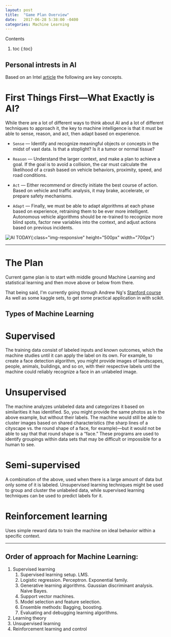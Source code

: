 ```yaml
---
layout: post
title:  "Game Plan Overview"
date:   2017-06-28 5:38:00 -0400
categories: Machine Learning 
---
```

Contents

1. toc
{:toc}

## Personal intrests in AI ## 

Based on an Intel [article][intel-ai] the following are key concepts.

# First Things First—What Exactly is AI? #

While there are a lot of different ways to think about AI and a lot of different techniques to approach it, the key to machine intelligence is that it must be able to sense, reason, and act, then adapt based on experience.

* `Sense` — Identify and recognize meaningful objects or concepts in the midst of vast data. Is that a stoplight? Is it a tumor or normal tissue?
 
* `Reason` — Understand the larger context, and make a plan to achieve a goal. If the goal is to avoid a collision, the car must calculate the likelihood of a crash based on vehicle behaviors, proximity, speed, and road conditions.
 
* `Act` — Either recommend or directly initiate the best course of action. Based on vehicle and traffic analysis, it may brake, accelerate, or prepare safety mechanisms.
 
* `Adapt` — Finally, we must be able to adapt algorithms at each phase based on experience, retraining them to be ever more intelligent. Autonomous vehicle algorithms should be re-trained to recognize more blind spots, factor new variables into the context, and adjust actions based on previous incidents.


![AI TODAY](/images/AI-Circle.jpg){:class="img-responsive" height="500px" width="700px"}

 - - - -

# The Plan # 

Current game plan is to start with middle ground Machine Learning and statistical learning and then move above or below from there. 

That being said, I'm currently going through Andrew Ng's [Stanford course][Standford course]  
As well as some kaggle sets, to get some practical application in with scikit.

## Types of Machine Learning ## 

# Supervised #

The training data consist of labeled inputs and known outcomes, which the machine studies until it can apply the label on its own. For example, to create a face detection algorithm, you might provide images of landscapes, people, animals, buildings, and so on, with their respective labels until the machine could reliably recognize a face in an unlabeled image.

 

# Unsupervised #

The machine analyzes unlabeled data and categorizes it based on similarities it has identified. So, you might provide the same photos as in the above example, but without their labels. The machine would still be able to cluster images based on shared characteristics (the sharp lines of a cityscape vs. the round shape of a face, for example)—but it would not be able to say that that round shape is a “face.” These programs are used to identify groupings within data sets that may be difficult or impossible for a human to see.

 

# Semi-supervised #

A combination of the above, used when there is a large amount of data but only some of it is labeled. Unsupervised learning techniques might be used to group and cluster the unlabeled data, while supervised learning techniques can be used to predict labels for it.

 

# Reinforcement learning # 

Uses simple reward data to train the machine on ideal behavior within a specific context.

- - - -

## Order of approach for Machine Learning: ##

1. Supervised learning
	1. Supervised learning setup. LMS.
	2. Logistic regression. Perceptron. Exponential family. 
	3. Generative learning algorithms. Gaussian discriminant analysis. Naive Bayes. 
	4. Support vector machines. 
	5. Model selection and feature selection. 
	6. Ensemble methods: Bagging, boosting. 
	7. Evaluating and debugging learning algorithms. 
2. Learning theory
3. Unsupervised learning
4. Reinforcement learning and control

[intel-ai]:https://software.intel.com/en-us/articles/how-to-get-started-as-a-developer-in-ai 
[Standford course]:http://cs229.stanford.edu/
[Link]:#Supervised 